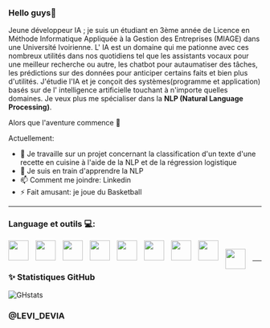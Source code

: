 ### Hello guys👋


Jeune développeur IA ; je suis un étudiant en 3ème année de Licence en Méthode Informatique Appliquée à la Gestion des Entreprises (MIAGE) dans une Université Ivoirienne.
L' IA est un domaine qui me pationne avec ces nombreux utilités dans nos quotidiens tel que les assistants vocaux pour une meilleur recherche ou autre, les chatbot pour autaumatiser des tâches, les prédictions sur des données pour anticiper certains faits et bien plus d'utilités.
J'étudie l'IA et je conçoit des systèmes(programme et application) basés sur de l' intelligence artificielle touchant à n'importe quelles domaines.
Je veux plus me spécialiser dans la **NLP (Natural Language Processing)**. 

Alors que l'aventure commence 🤩

Actuellement:

- 🔭 Je travaille sur un projet concernant la classification d'un texte d'une recette en cuisine à l'aide de la NLP et de la régression logistique
- 🌱 Je suis en train d'apprendre la NLP
- 📫 Comment me joindre: Linkedin
- ⚡ Fait amusant: je joue du Basketball

------
### Language et outils 💻:
<img align='left' width='40px' src="https://cdn.jsdelivr.net/gh/devicons/devicon/icons/pycharm/pycharm-original.svg" style="padding-right:11px;"><img/>
<img align='left' width='40px' src="https://cdn.jsdelivr.net/gh/devicons/devicon/icons/python/python-original.svg" style="padding-right:11px;"><img/>
<img align='left' width='40px' src="https://cdn.jsdelivr.net/gh/devicons/devicon/icons/jupyter/jupyter-original-wordmark.svg" style="padding-right:11px;"><img/>
<img align='left' width='40px' src="https://cdn.jsdelivr.net/gh/devicons/devicon/icons/openal/openal-original.svg" style="padding-right:11px;"><img/>
<img align='left' width='40px' src="https://cdn.jsdelivr.net/gh/devicons/devicon/icons/nodejs/nodejs-original-wordmark.svg" style="padding-right:11px;"><img/>
<img align='left' width='40px' src="https://cdn.jsdelivr.net/gh/devicons/devicon/icons/django/django-plain.svg" style="padding-right:11px;"><img/>
<img align='left' width='40px' src="https://cdn.jsdelivr.net/gh/devicons/devicon/icons/java/java-original-wordmark.svg" style="padding-right:11px;"><img/>
<img align='left' width='40px' src="https://cdn.jsdelivr.net/gh/devicons/devicon/icons/mysql/mysql-original-wordmark.svg" style="padding-right:11px;"><img/>
<img align='left' width='40px' src="https://cdn.jsdelivr.net/gh/devicons/devicon/icons/vscode/vscode-original.svg" style="padding-right:11px;"><img>



###  <hr/>
### ✨ Statistiques GitHub 
![GHstats](https://github-readme-stats.vercel.app/api?username=LEVI-DEVIA&show_icons=true)


  ### @LEVI_DEVIA
